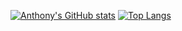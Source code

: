 [![Anthony's GitHub stats](https://github-readme-stats.vercel.app/api?username=anthony-magana&theme=tokyonight&count_private=true&include_all_commits=true&show_icons=true)](https://github.com/anthony-magana)
[![Top Langs](https://github-readme-stats.vercel.app/api/top-langs/?username=anthony-magana&theme=dracula&hide=html,css&card_width=495&bg_color=1a1b27&title_color=58a6ff&text_color=3abbad&langs_count=4)](https://github.com/anthony-magana)
